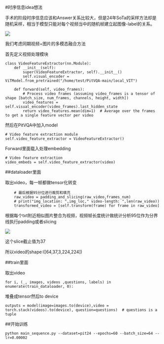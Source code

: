 #时序信息idea想法

手术的阶段时序信息应该和Answer关系比较大，但是24年SoTa的采样方法却是随机采样，相当于模型只能对每个视频当中的随机帧建立起图像-label的关系。

![](https://cdn.jsdelivr.net/gh/tj-messi/picture/20250214194544.png)

我们考虑同期视频+图片的多模态融合方法

首先定义视频处理模块

	class VideoFeatureExtractor(nn.Module):
	    def __init__(self):
	        super(VideoFeatureExtractor, self).__init__()
	        self.visual_encoder = ViTModel.from_pretrained("/home/test/PitVQA-main/local_VIT")
	
	    def forward(self, video_frames):
	        # Process video frames (assuming video_frames is a tensor of shape [batch_size, num_frames, channels, height, width])
	        video_features = self.visual_encoder(video_frames).last_hidden_state
	        return video_features.mean(dim=1)  # Average over the frames to get a single feature vector per video

然后在PitVQA中加入model

	# Video feature extraction module
    self.video_feature_extractor = VideoFeatureExtractor()

Forward里面载入处理embedding

	# Video feature extraction
    video_embeds = self.video_feature_extractor(video)


##dataloader里面

取出video，每一帧都做tensor化转变

		# 最后根据95分位进行裁剪和填充
        raw_video = padding_and_slicing(raw_video,frames_num)
        # print("img_location: ",img_loc," video-length: ",len(raw_video))
        transformed_video = [self.transform(frame) for frame in raw_video]

根据每个txt附近相似图片整合为视频，视频帧长度统计做统计分析95位作为分界线执行padding或者slicing

![](https://cdn.jsdelivr.net/gh/tj-messi/picture/text_len_summary.png)

这个slice截止值为37

所以video的shape:([64,37,3,224,224])

##train里面

取出video

	for i, (_, images, videos ,questions, labels) in enumerate(train_dataloader, 0):

堆叠成tensor然后to device

	outputs = model(image=images.to(device),video = torch.stack(videos).to(device), question=questions)  # questions is a tuple


##开始训练

	python main_sequence.py --dataset=pit24 --epochs=60 --batch_size=64 --lr=0.00002